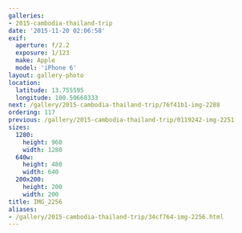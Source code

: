 ```yaml
---
galleries:
- 2015-cambodia-thailand-trip
date: '2015-11-20 02:06:58'
exif:
  aperture: f/2.2
  exposure: 1/123
  make: Apple
  model: 'iPhone 6'
layout: gallery-photo
location:
  latitude: 13.755595
  longitude: 100.50668333
next: /gallery/2015-cambodia-thailand-trip/76f41b1-img-2288
ordering: 117
previous: /gallery/2015-cambodia-thailand-trip/0119242-img-2251
sizes:
  1280:
    height: 960
    width: 1280
  640w:
    height: 480
    width: 640
  200x200:
    height: 200
    width: 200
title: IMG_2256
aliases:
- /gallery/2015-cambodia-thailand-trip/34cf764-img-2256.html
---
```

